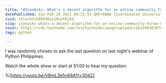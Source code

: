```yaml
---
title: "#IcenAsks: What's a decent algorithm for an online community forum news feed?"
datePublished: Sun Feb 28 2021 06:21:53 GMT+0000 (Coordinated Universal Time)
cuid: cklormtvk05k48us10uut8j04
slug: icenasks-whats-a-decent-algorithm-for-an-online-community-forum-news-feed
cover: https://cdn.hashnode.com/res/hashnode/image/upload/v1614493039709/AhZcPTgtt.jpeg
tags: python

---
```


I was randomly chosen to ask the last question on last night's webinar of Python Philippines.

Watch the whole show or start at 51:00 to hear my question

%[https://youtu.be/VBmL3e5n68A?t=3042]
